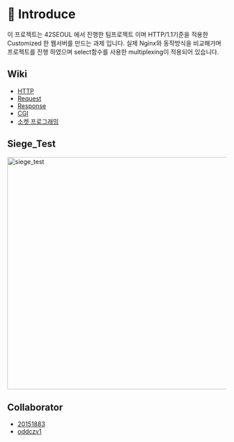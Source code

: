 # 📒 Introduce

이 프로젝트는 42SEOUL 에서 진행한 팀프로젝트 이며 HTTP/1.1기준을 적용한 Customized 한 웹서버를 만드는 과제 입니다.
실제 Nginx와 동작방식을 비교해가며 프로젝트를 진행 하였으며 select함수를 사용한 multiplexing이 적용되어 있습니다. 

<!-- Wiki -->
## Wiki
* [HTTP](https://github.com/brojoon/Webserv/wiki/HTTP-%EC%A0%95%EB%A6%AC)
* [Request](https://github.com/brojoon/Webserv/wiki/Request-%EC%A0%95%EB%A6%AC)
* [Response](https://github.com/brojoon/Webserv/wiki/Response-%EC%A0%95%EB%A6%AC)
* [CGI](https://github.com/brojoon/Webserv/wiki/CGI-%EC%A0%95%EB%A6%AC)
* [소켓 프로그래밍](https://github.com/brojoon/Webserv/wiki/%EC%86%8C%EC%BC%93-%ED%94%84%EB%A1%9C%EA%B7%B8%EB%9E%98%EB%B0%8D-%EC%A0%95%EB%A6%AC)

<!-- Siege_test -->
## Siege_Test

<img width="533" alt="siege_test" src="https://user-images.githubusercontent.com/52714837/136449774-a7b2d79e-91f0-456f-a8ae-236bfaa406ff.png">

<!-- COLLABORATOR -->
## Collaborator

* [20151883](https://github.com/20151883)
* [oddczv1](https://github.com/oddczv1)
